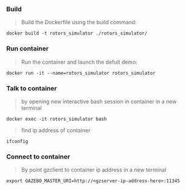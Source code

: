 ### Build

> Build the Dockerfile using the build command:

    docker build -t rotors_simulator ./rotors_simulator/

### Run container

> Run the container and launch the defult demo:

    docker run -it --name=rotors_simulator rotors_simulator

### Talk to container

> by opening new interactive bash session in container in a new terminal

    docker exec -it rotors_simulator bash

> find ip address of container

    ifconfig


### Connect to container

>    By point gzclient to container ip address in a new terminal

    export GAZEBO_MASTER_URI=http://<gzserver-ip-address-here>:11345
